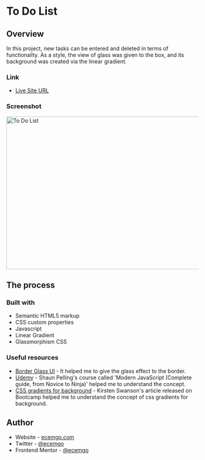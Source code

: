 # To Do List

## Overview

In this project, new tasks can be entered and deleted in terms of functionality. As a style, the view of glass was given to the box, and its background was created via the linear gradient.

### Link

- [Live Site URL](https://ecemgo-todolist-js.netlify.app/)

### Screenshot

<p align="left">
<img src="https://user-images.githubusercontent.com/13468728/220853043-61ff478f-0655-49cc-a43a-d2a56d326dd1.jpg" title="To Do List" alt="To Do List" width="600" height="400"/>
</p>



## The process

### Built with

- Semantic HTML5 markup
- CSS custom properties
- Javascript
- Linear Gradient
- Glassmorphism CSS

### Useful resources

- [Border Glass UI](https://www.toptal.com/developers/css3maker/examples/border-glass-ui) - It helped me to give the glass effect to the border.
- [Udemy](https://www.udemy.com/course/modern-javascript-from-novice-to-ninja/) - Shaun Pelling's course called 'Modern JavaScript (Complete guide, from Novice to Ninja)' helped me to understand the concept.
- [CSS gradients for background](https://bootcamp.uxdesign.cc/use-css-gradients-for-background-gradient-images-dc98c2b7848a) - Kirsten Swanson's article released on Bootcamp helped me to understand the concept of css gradients for background.

## Author

- Website - [ecemgo.com](https://www.ecemgo.com/)
- Twitter - [@ecemgo](https://twitter.com/ecemgo)
- Frontend Mentor - [@ecemgo](https://www.frontendmentor.io/profile/ecemgo)
